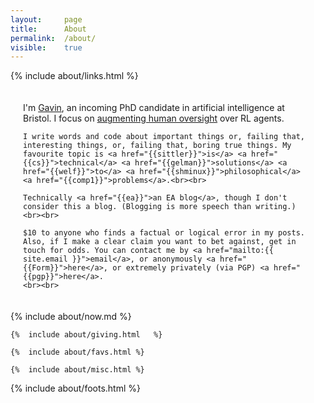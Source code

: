 ```yaml
---
layout: 	page
title: 		About
permalink:	/about/
visible:	true
---
```


{%	include about/links.html	%}



<div style="padding:20px">
	I'm <a href="{{ "/cv.pdf" | prepend: site.url }}">Gavin</a>, an incoming PhD candidate in artificial intelligence at Bristol. I focus on <a href="{{debate}}">augmenting human oversight</a> over RL agents.

	I write words and code about important things or, failing that, interesting things, or, failing that, boring true things. My favourite topic is <a href="{{sittler}}">is</a> <a href="{{cs}}">technical</a> <a href="{{gelman}}">solutions</a> <a href="{{welf}}">to</a> <a href="{{shminux}}">philosophical</a> <a href="{{comp1}}">problems</a>.<br><br>
	
    Technically <a href="{{ea}}">an EA blog</a>, though I don't consider this a blog. (Blogging is more speech than writing.)<br><br>

	$10 to anyone who finds a factual or logical error in my posts. Also, if I make a clear claim you want to bet against, get in touch for odds. You can contact me by <a href="mailto:{{ site.email }}">email</a>, or anonymously <a href="{{Form}}">here</a>, or extremely privately (via PGP) <a href="{{pgp}}">here</a>.
	<br><br>
</div>


<!-- <div class="accordion">
	<h3>Good arguments</h3>
	<div>
		{%		include about/arguments.html		%}
	</div>
</div>
 -->

<div class="accordion">	
	{%	include about/now.md	%}

	{%	include about/giving.html	%}	
	
	{%	include about/favs.html	%}	
	
	{%	include about/misc.html	%}

</div>


{%	include about/foots.html	%}



<!-- If big screen, pad down the footer -->
<style>
	@media (min-width: 30em) {
	#padder {
		height: 29.5vh;
	}
}
</style>

<div id="padder"></div>

